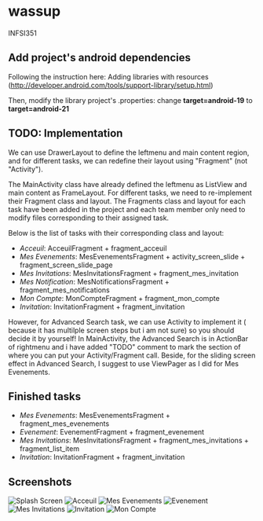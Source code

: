 # wassup
INFSI351

## Add project's android dependencies
Following the instruction here: Adding libraries with resources (http://developer.android.com/tools/support-library/setup.html)

Then, modify the library project's .properties: change **target=android-19** to **target=android-21**

## TODO: Implementation
We can use DrawerLayout to define the leftmenu and main content region, and for different tasks, we can redefine their layout using "Fragment" (not "Activity"). 

The MainActivity class have already defined the leftmenu as ListView and main content as FrameLayout. For different tasks, we need to re-implement their Fragment class and layout. The Fragments class and layout for each task have been added in the project and each team member only need to modify files corresponding to their assigned task.

Below is the list of tasks with their corresponding class and layout:
- *Acceuil*: AcceuilFragment + fragment_acceuil
- *Mes Evenements*: MesEvenementsFragment + activity_screen_slide + fragment_screen_slide_page
- *Mes Invitations*: MesInvitationsFragment + fragment_mes_invitation
- *Mes Notification*: MesNotificationsFragment + fragment_mes_notifications
- *Mon Compte*: MonCompteFragment + fragment_mon_compte
- *Invitation*: InvitationFragment + fragment_invitation

However, for Advanced Search task, we can use Activity to implement it ( because it has multilple screen steps but i am not sure) so you should decide it by yourself! In MainActivity, the Advanced Search is in ActionBar of rightmenu and i have added "TODO" comment to mark the section of where you can put your Activity/Fragment call. Beside, for the sliding screen effect in Advanced Search, I suggest to use ViewPager as I did for Mes Evenements.

## Finished tasks
- *Mes Evenements*: MesEvenementsFragment + fragment_mes_evenements
- *Evenement*: EvenementFragment + fragment_evenement
- *Mes Invitations*: MesInvitationsFragment + fragment_mes_invitations + fragment_list_item
- *Invitation*: InvitationFragment + fragment_invitation

## Screenshots
![Splash Screen](https://github.com/tdhman/wassup/blob/master/Screenshots/splash_screen.jpg "Splash Screen")
![Acceuil](https://github.com/tdhman/wassup/blob/master/Screenshots/acceuil.jpg "Acceuil")
![Mes Evenements](https://github.com/tdhman/wassup/blob/master/Screenshots/evenement.jpg "Mes Evenements")
![Evenement](https://github.com/tdhman/wassup/blob/master/Screenshots/mes_evenements.jpg "Evenement")
![Mes Invitations](https://github.com/tdhman/wassup/blob/master/Screenshots/mes_invitations.jpg "Mes Invitations")
![Invitation](https://github.com/tdhman/wassup/blob/master/Screenshots/invitation.jpg "Invitation")
![Mon Compte](https://github.com/tdhman/wassup/blob/master/Screenshots/mon_compte.jpg "Mon Compte")
